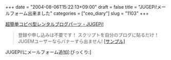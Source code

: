 +++
date = "2004-08-06T15:22:13+09:00"
draft = false
title = "JUGEPi!メールフォーム出来ました"
categories = ["ceo_diary"]
slug = "1103"
+++

<a href="http://pi.jugem.jp" target="_blank">超簡単コピペ型レンタルブログパーツ - JUGEPi!</a>
<blockquote>登録や申し込みは不要です！
スクリプトを自分のブログに貼るだけ！
JUGEMユーザーならバナーすら出ません!
<a href="http://jugepi.jugem.jp/" target="_blank">[サンプル]</a>
</blockquote>
JUGEPi!にメールフォーム追加[:びっくり:]
